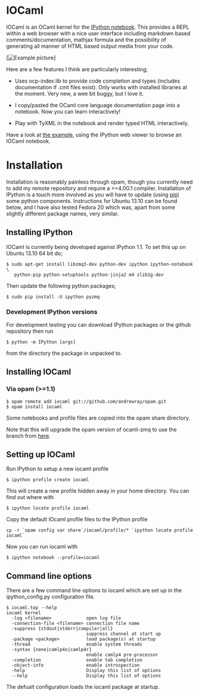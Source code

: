 IOCaml
======

IOCaml is an OCaml kernel for the 
[IPython notebook](http://ipython.org/notebook.html). 
This provides a REPL within a web browser with a nice user interface 
including markdown based comments/documentation, mathjax formula and 
the possibility of generating all manner of HTML based output media 
from your code.  

[![Example picture](https://github.com/andrewray/iocaml/raw/master/notebooks/notebook-example-polys.png)]


Here are a few features I think are particularly interesting;

* Uses ocp-index.lib to provide code completion and types
  (includes documentation if .cmt files exist).  Only works with
  installed libraries at the moment.  Very new, a wee bit buggy, but
  I love it.

* I copy/pasted the OCaml core language documentation page into
  a notebook.  Now you can learn interactively!

* Play with TyXML in the notebook and render typed HTML interactively.

Have a look at 
[the example](http://nbviewer.ipython.org/github/andrewray/iocaml/blob/master/notebooks/iocaml-test-notebook.ipynb),
using the IPython web viewer to browse an IOCaml notebook.

# Installation

Installation is reasonably painless through opam, though you currently
need to add my remote repository and require a >=4.00.1 compiler.
Installation of IPython is a touch more involved as you will have to
update (using [pip](http://www.pip-installer.org/en/latest/)) some
python components.  Instructions for Ubuntu 13.10 can be found
below, and I have also tested Fedora 20 which was, apart from some
slightly different package names, very similar.

## Installing IPython

IOCaml is currently being developed against IPython 1.1. To set this up on Ubuntu 13.10 64 bit do;

```
$ sudo apt-get install libzmq3-dev python-dev ipython ipython-notebook \
   python-pip python-setuptools python-jinja2 m4 zlib1g-dev
```

Then update the following python packages;

```
$ sudo pip install -U ipython pyzmq
```

### Development IPython versions

For development testing you can download IPython packages or the github repository then run

```
$ python -m IPython [args]
```

from the directory the package in unpacked to.

## Installing IOCaml

### Via opam (>=1.1)

```
$ opam remote add iocaml git://github.com/andrewray/opam.git
$ opam install iocaml
```

Some notebooks and profile files are copied into the opam share directory.

Note that this will upgrade the opam version of ocaml-zmq to use the branch from [here](https://github.com/issuu/ocaml-zmq).

## Setting up IOCaml

Run IPython to setup a new iocaml profile

```
$ ipython profile create iocaml
```

This will create a new profile hidden away in your home directory.  You can find out where with

```
$ ipython locate profile iocaml
```

Copy the default IOcaml profile files to the IPython profile

```
cp -r `opam config var share`/iocaml/profile/* `ipython locate profile iocaml`
```

Now you can run iocaml with

```
$ ipython notebook --profile=iocaml
```

## Command line options

There are a few command line options to iocaml which are set up in the ipython_config.py configuration file.

```
$ iocaml.top --help
iocaml kernel
  -log <filename>             open log file
  -connection-file <filename> connection file name
  -suppress {stdout|stderr|compiler|all}
                              suppress channel at start up
  -package <package>          load package(s) at startup
  -thread                     enable system threads
  -syntax {none|camlp4o|camlp4r}
                              enable camlp4 pre-processor
  -completion                 enable tab completion
  -object-info                enable introspection
  -help                       Display this list of options
  --help                      Display this list of options

```

The defualt configuration loads the iocaml package at startup.

